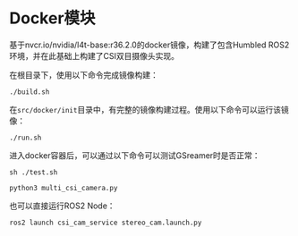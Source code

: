 # Docker模块

基于nvcr.io/nvidia/l4t-base:r36.2.0的docker镜像，构建了包含Humbled ROS2环境，并在此基础上构建了CSI双目摄像头实现。

在根目录下，使用以下命令完成镜像构建：

``` shell
./build.sh
```

在`src/docker/init`目录中，有完整的镜像构建过程。使用以下命令可以运行该镜像：

``` shell
./run.sh
```

进入docker容器后，可以通过以下命令可以测试GSreamer时是否正常：

``` shell
sh ./test.sh
```

``` shell
python3 multi_csi_camera.py
```

也可以直接运行ROS2 Node：

``` shell
ros2 launch csi_cam_service stereo_cam.launch.py
```
